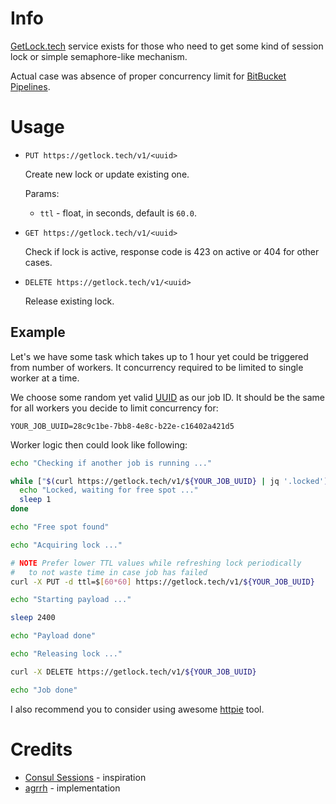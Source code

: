 # Info

[GetLock.tech](https://getlock.tech/) service exists for those who need to get some kind of session lock or simple semaphore-like mechanism.

Actual case was absence of proper concurrency limit for [BitBucket Pipelines](https://jira.atlassian.com/browse/BCLOUD-12821).

# Usage

- `PUT https://getlock.tech/v1/<uuid>`

  Create new lock or update existing one.

  Params:

  - `ttl` - float, in seconds, default is `60.0`.

- `GET https://getlock.tech/v1/<uuid>`

  Check if lock is active, response code is 423 on active or 404 for other cases.

- `DELETE https://getlock.tech/v1/<uuid>`

  Release existing lock.


## Example

Let's we have some task which takes up to 1 hour yet could be triggered from number of workers. It concurrency required to be limited to single worker at a time.

We choose some random yet valid [UUID](https://en.wikipedia.org/wiki/Universally_unique_identifier) as our job ID. It should be the same for all workers you decide to limit concurrency for:

```
YOUR_JOB_UUID=28c9c1be-7bb8-4e8c-b22e-c16402a421d5
```

Worker logic then could look like following:

```sh
echo "Checking if another job is running ..."

while ["$(curl https://getlock.tech/v1/${YOUR_JOB_UUID} | jq '.locked')" = "true"]; do
  echo "Locked, waiting for free spot ..."
  sleep 1
done

echo "Free spot found"

echo "Acquiring lock ..."

# NOTE Prefer lower TTL values while refreshing lock periodically
#   to not waste time in case job has failed
curl -X PUT -d ttl=$[60*60] https://getlock.tech/v1/${YOUR_JOB_UUID}

echo "Starting payload ..."

sleep 2400

echo "Payload done"

echo "Releasing lock ..."

curl -X DELETE https://getlock.tech/v1/${YOUR_JOB_UUID}

echo "Job done"
```

I also recommend you to consider using awesome [httpie](https://httpie.io/) tool.

# Credits

- [Consul Sessions](https://www.consul.io/api-docs/session) - inspiration
- [agrrh](https://agrrh.com/) - implementation
